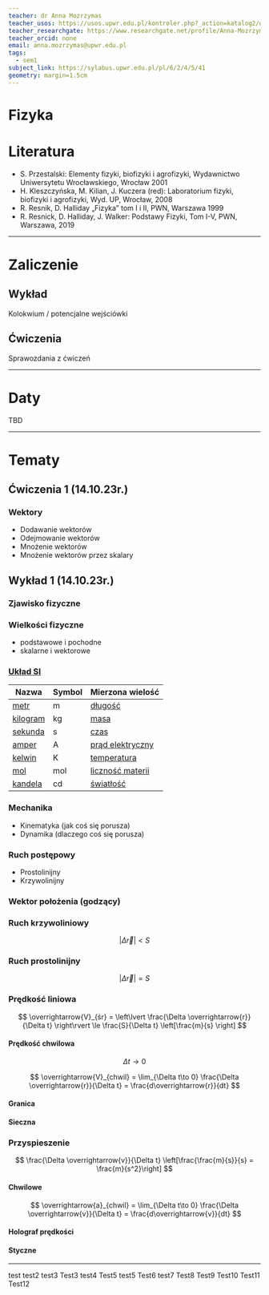 ```yaml
---
teacher: dr Anna Mozrzymas
teacher_usos: https://usos.upwr.edu.pl/kontroler.php?_action=katalog2/osoby/pokazOsobe&os_id=17099
teacher_researchgate: https://www.researchgate.net/profile/Anna-Mozrzymas
teacher_orcid: none
email: anna.mozrzymas@upwr.edu.pl
tags:
  - sem1
subject_link: https://sylabus.upwr.edu.pl/pl/6/2/4/5/41
geometry: margin=1.5cm
---
```


# Fizyka

# Literatura

- S. Przestalski: Elementy fizyki, biofizyki i agrofizyki, Wydawnictwo Uniwersytetu Wrocławskiego, Wrocław 2001
- H. Kleszczyńska, M. Kilian, J. Kuczera (red): Laboratorium fizyki, biofizyki i agrofizyki, Wyd. UP, Wrocław, 2008
- R. Resnik, D. Halliday „Fizyka” tom I i II, PWN, Warszawa 1999
- R. Resnick, D. Halliday, J. Walker: Podstawy Fizyki, Tom I-V, PWN, Warszawa, 2019

---

# Zaliczenie

## Wykład

Kolokwium / potencjalne wejściówki

## Ćwiczenia

Sprawozdania z ćwiczeń

---

# Daty

TBD

---

# Tematy

## Ćwiczenia 1 (14.10.23r.)

### Wektory

- Dodawanie wektorów
- Odejmowanie wektorów
- Mnożenie wektorów
- Mnożenie wektorów przez skalary

## Wykład 1 (14.10.23r.)

### Zjawisko fizyczne

### Wielkości fizyczne

- podstawowe i pochodne
- skalarne i wektorowe

### [Układ SI](https://pl.wikipedia.org/wiki/Uk%C5%82ad_SI)

| Nazwa | Symbol | Mierzona wielość |
| -- | -- | -- |
| [metr](https://pl.wikipedia.org/wiki/Metr "Metr")             | m      | [długość](https://pl.wikipedia.org/wiki/D%C5%82ugo%C5%9B%C4%87_fizyczna "Długość fizyczna")     |
| [kilogram](https://pl.wikipedia.org/wiki/Kilogram "Kilogram") | kg     | [masa](https://pl.wikipedia.org/wiki/Masa_(fizyka) "Masa (fizyka)")                             |
| [sekunda](https://pl.wikipedia.org/wiki/Sekunda "Sekunda")    | s      | [czas](https://pl.wikipedia.org/wiki/Czas "Czas")                                               |
| [amper](https://pl.wikipedia.org/wiki/Amper "Amper")          | A      | [prąd elektryczny](https://pl.wikipedia.org/wiki/Pr%C4%85d_elektryczny "Prąd elektryczny")      |
| [kelwin](https://pl.wikipedia.org/wiki/Kelwin "Kelwin")       | K      | [temperatura](https://pl.wikipedia.org/wiki/Temperatura "Temperatura")                          |
| [mol](https://pl.wikipedia.org/wiki/Mol "Mol")                | mol    | [liczność materii](https://pl.wikipedia.org/wiki/Liczno%C5%9B%C4%87_materii "Liczność materii") |
| [kandela](https://pl.wikipedia.org/wiki/Kandela "Kandela")    | cd     | [światłość](https://pl.wikipedia.org/wiki/%C5%9Awiat%C5%82o%C5%9B%C4%87 "Światłość")            |

### Mechanika

- Kinematyka (jak coś się porusza)
- Dynamika (dlaczego coś się porusza)

### Ruch postępowy

- Prostolinijny
- Krzywolinijny

### Wektor położenia (godzący)

### Ruch krzywoliniowy

$$
\vert\Delta \overrightarrow{r}\vert < S
$$

### Ruch prostolinijny

$$
\vert\Delta \overrightarrow{r}\vert = S
$$

### Prędkość liniowa

$$
\overrightarrow{V}_{śr} = \left\lvert \frac{\Delta \overrightarrow{r}}{\Delta t} \right\rvert \le \frac{S}{\Delta t} \left[\frac{m}{s} \right]
$$

#### Prędkość chwilowa

$$
\Delta t \to 0
$$

$$
\overrightarrow{V}_{chwil} = \lim_{\Delta t\to 0} \frac{\Delta \overrightarrow{r}}{\Delta t} = \frac{d\overrightarrow{r}}{dt}
$$

#### Granica

#### Sieczna

### Przyspieszenie

$$
\frac{\Delta \overrightarrow{v}}{\Delta t}
\left[\frac{\frac{m}{s}}{s} = \frac{m}{s^2}\right]
$$

#### Chwilowe

$$
\overrightarrow{a}_{chwil} = \lim_{\Delta t\to 0} \frac{\Delta \overrightarrow{v}}{\Delta t} = \frac{d\overrightarrow{v}}{dt}
$$

#### Holograf prędkości

#### Styczne

---

test
test2
test3
Test3
test4
Test5
test5
Test6
test7
Test8
Test9
Test10
Test11
Test12
